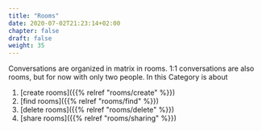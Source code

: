 ```yaml
---
title: "Rooms"
date: 2020-07-02T21:23:14+02:00
chapter: false
draft: false
weight: 35
---
```


Conversations are organized in matrix in rooms. 1:1 conversations are also rooms, but for now with only two people. In this 
Category is about 
1. [create rooms]({{% relref "rooms/create" %}})
2. [find rooms]({{% relref "rooms/find" %}})
3. [delete rooms]({{% relref "rooms/delete" %}})
4. [share rooms]({{% relref "rooms/sharing" %}})
